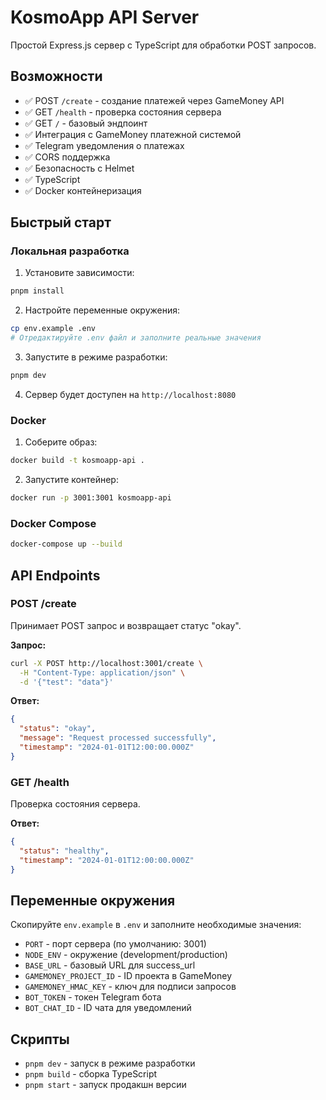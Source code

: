 # KosmoApp API Server

Простой Express.js сервер с TypeScript для обработки POST запросов.

## Возможности

- ✅ POST `/create` - создание платежей через GameMoney API
- ✅ GET `/health` - проверка состояния сервера
- ✅ GET `/` - базовый эндпоинт
- ✅ Интеграция с GameMoney платежной системой
- ✅ Telegram уведомления о платежах
- ✅ CORS поддержка
- ✅ Безопасность с Helmet
- ✅ TypeScript
- ✅ Docker контейнеризация

## Быстрый старт

### Локальная разработка

1. Установите зависимости:

```bash
pnpm install
```

2. Настройте переменные окружения:

```bash
cp env.example .env
# Отредактируйте .env файл и заполните реальные значения
```

3. Запустите в режиме разработки:

```bash
pnpm dev
```

4. Сервер будет доступен на `http://localhost:8080`

### Docker

1. Соберите образ:

```bash
docker build -t kosmoapp-api .
```

2. Запустите контейнер:

```bash
docker run -p 3001:3001 kosmoapp-api
```

### Docker Compose

```bash
docker-compose up --build
```

## API Endpoints

### POST /create

Принимает POST запрос и возвращает статус "okay".

**Запрос:**

```bash
curl -X POST http://localhost:3001/create \
  -H "Content-Type: application/json" \
  -d '{"test": "data"}'
```

**Ответ:**

```json
{
  "status": "okay",
  "message": "Request processed successfully",
  "timestamp": "2024-01-01T12:00:00.000Z"
}
```

### GET /health

Проверка состояния сервера.

**Ответ:**

```json
{
  "status": "healthy",
  "timestamp": "2024-01-01T12:00:00.000Z"
}
```

## Переменные окружения

Скопируйте `env.example` в `.env` и заполните необходимые значения:

- `PORT` - порт сервера (по умолчанию: 3001)
- `NODE_ENV` - окружение (development/production)
- `BASE_URL` - базовый URL для success_url
- `GAMEMONEY_PROJECT_ID` - ID проекта в GameMoney
- `GAMEMONEY_HMAC_KEY` - ключ для подписи запросов
- `BOT_TOKEN` - токен Telegram бота
- `BOT_CHAT_ID` - ID чата для уведомлений

## Скрипты

- `pnpm dev` - запуск в режиме разработки
- `pnpm build` - сборка TypeScript
- `pnpm start` - запуск продакшн версии
